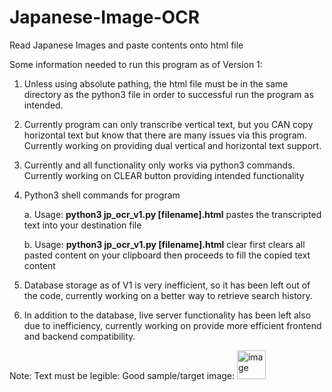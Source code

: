 # Japanese-Image-OCR
Read Japanese Images and paste contents onto html file

Some information needed to run this program as of Version 1:

1. Unless using absolute pathing, the html file must be in the same directory as the python3 file in order to successful run the program as intended.
2. Currently program can only transcribe vertical text, but you CAN copy horizontal text but know that there are many issues via this program. Currently working on providing dual vertical and horizontal text support.
3. Currently and all functionality only works via python3 commands. Currently working on CLEAR button providing intended functionality
4. Python3 shell commands for program

	a. Usage: **python3 jp_ocr_v1.py [filename].html** pastes the transcripted text into your 			destination file

	b. Usage: **python3 jp_ocr_v1.py [filename].html** clear first clears all pasted content on 		your clipboard then proceeds to fill the copied text content

5. Database storage as of V1 is very inefficient, so it has been left out of the code, currently working on a better way to retrieve search history.
6. In addition to the database, live server functionality has been left also due to inefficiency, currently working on provide more efficient frontend and backend compatibility.

Note: Text must be legible:
Good sample/target image:
<img width="46" alt="image" src="https://github.com/user-attachments/assets/e2fd22d9-e943-4947-a2c6-4b682a55f0b5">

